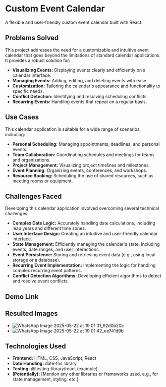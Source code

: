 # Custom Event Calendar

A flexible and user-friendly custom event calendar built with React.

## Problems Solved

This project addresses the need for a customizable and intuitive event calendar that goes beyond the limitations of standard calendar applications. It provides a robust solution for:

* **Visualizing Events:** Displaying events clearly and efficiently on a calendar interface.
* **Managing Events:** Adding, editing, and deleting events with ease.
* **Customization:** Tailoring the calendar's appearance and functionality to specific needs.
* **Conflict Detection:** Identifying and resolving scheduling conflicts.
* **Recurring Events:** Handling events that repeat on a regular basis.

## Use Cases

This calendar application is suitable for a wide range of scenarios, including:

* **Personal Scheduling:** Managing appointments, deadlines, and personal events.
* **Team Collaboration:** Coordinating schedules and meetings for teams and organizations.
* **Project Management:** Visualizing project timelines and milestones.
* **Event Planning:** Organizing events, conferences, and workshops.
* **Resource Booking:** Scheduling the use of shared resources, such as meeting rooms or equipment.

## Challenges Faced

Developing this calendar application involved overcoming several technical challenges:

* **Complex Date Logic:** Accurately handling date calculations, including leap years and different time zones.
* **User Interface Design:** Creating an intuitive and user-friendly calendar interface.
* **State Management:** Efficiently managing the calendar's state, including events, date ranges, and user interactions.
* **Event Persistence:** Storing and retrieving event data (e.g., using local storage or a database).
* **Recurring Event Implementation:** Implementing the logic for handling complex recurring event patterns.
* **Conflict Detection Algorithms:** Developing efficient algorithms to detect and resolve event conflicts.

## Demo Link



## Resulted Images

* ![WhatsApp Image 2025-05-22 at 19 01 31_92d0b20c](https://github.com/user-attachments/assets/806c3403-468e-43be-8dfc-ae6b521253e0)
* ![WhatsApp Image 2025-05-22 at 19 01 42_ee741d9b](https://github.com/user-attachments/assets/5d05e05b-9917-4643-9205-30dc95233d93)

## Technologies Used

* **Frontend:** HTML, CSS, JavaScript, React
* **Date Handling:** date-fns library
* **Testing:** @testing-library/react (example)
* **(Potentially):** [Mention any other libraries or frameworks used, e.g., for state management, styling, etc.]
